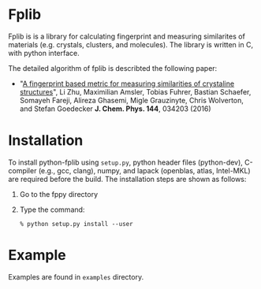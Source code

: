 # Fplib
Fplib is is a library for calculating fingerprint and measuring similarites of materials (e.g. crystals, clusters, and molecules). The library is written in C, with python interface. 

The detailed algorithm of fplib is describted the following paper:

- "[A fingerprint based metric for measuring similarities of crystaline structures](http://scitation.aip.org/content/aip/journal/jcp/144/3/10.1063/1.4940026)",
  Li Zhu, Maximilian Amsler, Tobias Fuhrer, Bastian Schaefer, Somayeh Fareji, Alireza Ghasemi, Migle Grauzinyte, Chris Wolverton, and Stefan Goedecker
  **J. Chem. Phys. 144**, 034203 (2016)



# Installation

To install python-fplib using `setup.py`, python header files (python-dev), C-compiler (e.g., gcc, clang), numpy, and lapack (openblas, atlas, Intel-MKL) are required before the build. The installation steps are shown as follows:

1. Go to the fppy directory

2. Type the command:

   `% python setup.py install --user`

   

# Example

Examples are found in `examples` directory.


